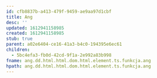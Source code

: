 ```yaml
---
id: cfb8837b-a413-479f-9459-ae9aa97d1cbf
title: Ang
desc: ''
updated: 1612941158985
created: 1612941158985
stub: true
parent: a02e6404-ce16-41a3-b4c0-194395e6ec61
children:
  - 5bc4efa3-fb0d-42cd-9f1a-2e992a83b998
fname: ang.dd.html.html.dom.html.element.ts.funkcja.ang
hpath: ang.dd.html.html.dom.html.element.ts.funkcja.ang
---
```



